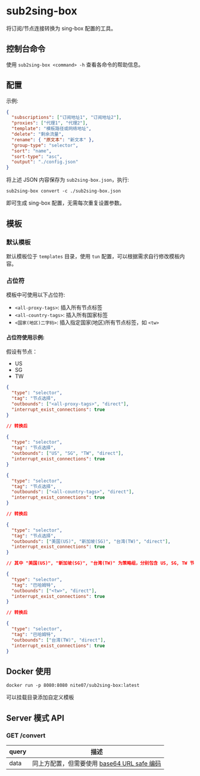 # sub2sing-box

将订阅/节点连接转换为 sing-box 配置的工具。

## 控制台命令

使用 `sub2sing-box <command> -h` 查看各命令的帮助信息。

## 配置

示例:

```json
{
  "subscriptions": ["订阅地址1", "订阅地址2"],
  "proxies": ["代理1", "代理2"],
  "template": "模板路径或网络地址",
  "delete": "剩余流量",
  "rename": { "原文本": "新文本" },
  "group-type": "selector",
  "sort": "name",
  "sort-type": "asc",
  "output": "./config.json"
}
```

将上述 JSON 内容保存为 `sub2sing-box.json`，执行:

```
sub2sing-box convert -c ./sub2sing-box.json
```

即可生成 sing-box 配置，无需每次重复设置参数。

## 模板

### 默认模板

默认模板位于 `templates` 目录，使用 `tun` 配置，可以根据需求自行修改模板内容。

### 占位符

模板中可使用以下占位符:

- `<all-proxy-tags>`: 插入所有节点标签
- `<all-country-tags>`: 插入所有国家标签
- `<国家(地区)二字码>`: 插入指定国家(地区)所有节点标签，如 `<tw>`

#### 占位符使用示例:

假设有节点：

- US
- SG
- TW

```json
{
  "type": "selector",
  "tag": "节点选择",
  "outbounds": ["<all-proxy-tags>", "direct"],
  "interrupt_exist_connections": true
}

// 转换后

{
  "type": "selector",
  "tag": "节点选择",
  "outbounds": ["US", "SG", "TW", "direct"],
  "interrupt_exist_connections": true
}
```

```json
{
  "type": "selector",
  "tag": "节点选择",
  "outbounds": ["<all-country-tags>", "direct"],
  "interrupt_exist_connections": true
}

// 转换后

{
  "type": "selector",
  "tag": "节点选择",
  "outbounds": ["美国(US)", "新加坡(SG)", "台湾(TW)", "direct"],
  "interrupt_exist_connections": true
}

// 其中 "美国(US)", "新加坡(SG)", "台湾(TW)" 为策略组，分别包含 US, SG, TW 节点
```

```json
{
  "type": "selector",
  "tag": "巴哈姆特",
  "outbounds": ["<tw>", "direct"],
  "interrupt_exist_connections": true
}

// 转换后

{
  "type": "selector",
  "tag": "巴哈姆特",
  "outbounds": ["台湾(TW)", "direct"],
  "interrupt_exist_connections": true
}
```

## Docker 使用

```
docker run -p 8080:8080 nite07/sub2sing-box:latest
```

可以挂载目录添加自定义模板

## Server 模式 API

### GET /convert

| query | 描述                                                                                                                    |
| ----- | ----------------------------------------------------------------------------------------------------------------------- |
| data  | 同上方配置，但需要使用 [base64 URL safe 编码](<https://gchq.github.io/CyberChef/#recipe=To_Base64('A-Za-z0-9%2B/%3D')>) |
